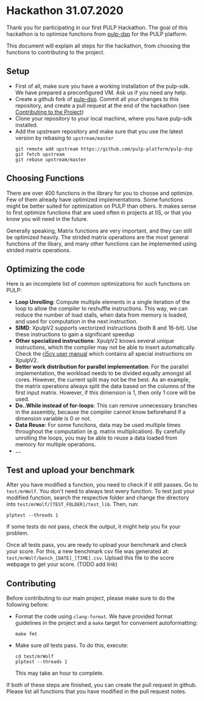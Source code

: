 # Hackathon 31.07.2020

Thank you for participating in our first PULP Hackathon. The goal of this hackathon is to optimize functions from [pulp-dsp](https://github.com/pulp-platform/pulp-dsp) for the PULP platform.

This document will explain all steps for the hackathon, from choosing the functions to contributing to the project.

## Setup

- First of all, make sure you have a working installation of the pulp-sdk. We have prepared a preconfigured VM. Ask us if you need any help.
- Create a github fork of [pulp-dsp](https://github.com/pulp-platform/pulp-dsp). Commit all your changes to this repository, and create a pull request at the end of the hackathon (see [Contributing to the Project](#Contributing))
- Clone your repository to your local machine, where you have pulp-sdk installed.
- Add the upstream repository and make sure that you use the latest version by rebasing to `upstream/master`
  ```
  git remote add upstream https://github.com/pulp-platform/pulp-dsp
  git fetch upstream
  git rebase upstream/master
  ```

## Choosing Functions

There are over 400 functions in the library for you to choose and optimize. Few of them already have optimized implementations. Some functions might be better suited for optimization on PULP than others. It makes sense to first optimize functions that are used often in projects at IIS, or that you know you will need in the future.

Generally speaking, Matrix functions are very important, and they can still be optimized heavily. The strided matrix operations are the most general functions of the libary, and many other functions can be implemented using strided matrix operations.

## Optimizing the code

Here is an incomplete list of common optimizations for such functions on PULP:
- **Loop Unrolling**: Compute multiple elements in a single iteration of the loop to allow the compiler to reshuffle instructions. This way, we can reduce the number of load stalls, when data from memory is loaded, and used for computation in the next instruction.
- **SIMD**: XpulpV2 supports vectorized instructions (both 8 and 16-bit). Use these instructions to gain a significant speedup
- **Other specialized instructions**: XpulpV2 knows several unique instructions, which the compiler may not be able to insert automatically. Check the [ri5cy user manual](https://www.pulp-platform.org/docs/ri5cy_user_manual.pdf) which contains all special instructions on XpulpV2.
- **Better work distribution for parallel implementation**: For the parallel implementation, the workload needs to be divided equally amongst all cores. However, the current split may not be the best. As an example, the matrix operations always split the data based on the columns of the first input matrix. However, if this dimension is 1, then only 1 core will be used.
- **Do..While instead of for-loops**: This can remove unnecessary branches in the assembly, because the compiler cannot know beforehand if a dimension variable is 0 or not.
- **Data Reuse**: For some funcitons, data may be used multiple times throughout the computation (e.g. matrix multiplication). By carefully unrolling the loops, you may be able to reuse a data loaded from memory for multiple operations.
- **...**

## Test and upload your benchmark

After you have modified a function, you need to check if it still passes. Go to `test/mrWolf`. You don't need to always test every function. To test just your modified function, search the respective folder and change the directory into `test/mrWolf/[TEST_FOLDER]/test_lib`. Then, run:
```
plptest --threads 1
```
If some tests do not pass, check the output, it might help you fix your problem.

Once all tests pass, you are ready to upload your benchmark and check your score. For this, a new benchmark csv file was generated at: `test/mrWolf/bench_[DATE]_[TIME].csv`. Upload this file to the score webpage to get your score. (TODO add link)

## Contributing

Before contributing to our main project, please make sure to do the following before:
- Format the code using `clang-format`. We have provided format guidelines in the project and a `make` target for convenient autoformatting:
  ```
  make fmt
  ```
- Make sure *all* tests pass. To do this, execute:
  ```
  cd test/mrWolf
  plptest --threads 1
  ```
  This may take an hour to complete.

If both of these steps are finished, you can create the pull request in github. Please list all functions that you have modified in the pull request notes.
